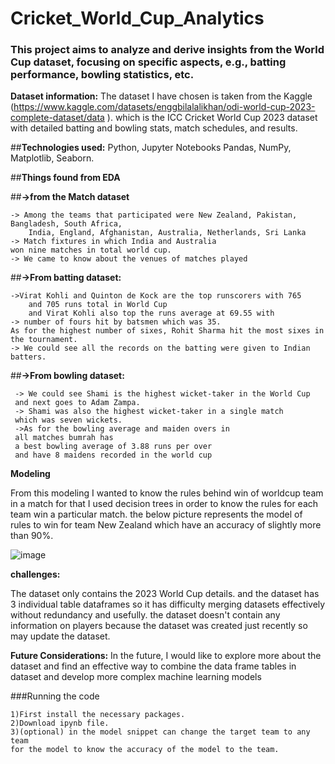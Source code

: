 # Cricket_World_Cup_Analytics

### This project aims to analyze and derive insights from the World Cup dataset, focusing on specific aspects, e.g., batting performance, bowling statistics, etc.

**Dataset information:**
The dataset I have chosen is taken from the Kaggle (https://www.kaggle.com/datasets/enggbilalalikhan/odi-world-cup-2023-complete-dataset/data ).
which is the ICC Cricket World Cup 2023 dataset with detailed batting and bowling stats, match schedules, and results.

##**Technologies used:**
Python, Jupyter Notebooks
Pandas, NumPy, Matplotlib, Seaborn.

##**Things found from EDA**

##**->from the Match dataset**  

    -> Among the teams that participated were New Zealand, Pakistan, Bangladesh, South Africa,
        India, England, Afghanistan, Australia, Netherlands, Sri Lanka
    -> Match fixtures in which India and Australia 
    won nine matches in total world cup.
    -> We came to know about the venues of matches played
##**->From batting dataset:**

    ->Virat Kohli and Quinton de Kock are the top runscorers with 765
        and 705 runs total in World Cup
        and Virat Kohli also top the runs average at 69.55 with 
    -> number of fours hit by batsmen which was 35. 
    As for the highest number of sixes, Rohit Sharma hit the most sixes in the tournament. 
    -> We could see all the records on the batting were given to Indian batters.
##**->From bowling dataset:**

     -> We could see Shami is the highest wicket-taker in the World Cup
     and next goes to Adam Zampa.
     -> Shami was also the highest wicket-taker in a single match
     which was seven wickets.
     ->As for the bowling average and maiden overs in 
     all matches bumrah has 
     a best bowling average of 3.88 runs per over 
     and have 8 maidens recorded in the world cup
    
**Modeling**

From this modeling I wanted to know the rules behind win of worldcup team in a match for that I used decision trees in order to know the rules for each team win a particular match.
the below picture represents the model of rules to win for team New Zealand which have an accuracy of slightly more than 90%.

![image](https://github.com/MrunalMahakala/Cricket_World_Cup_Analytics/assets/50626560/503ae2fd-2589-4bac-8c18-2ed201bcb997)

    
**challenges:**

The dataset only contains the 2023 World Cup details.
and the dataset has 3 individual table dataframes so it has difficulty merging datasets effectively without redundancy and usefully.
the dataset doesn't contain any information on players because the dataset was created just recently so may update the dataset.

**Future Considerations:**
In the future, I would like to explore more about the dataset and find an effective way to combine the data frame tables in dataset and develop more complex machine learning models

###Running the code


    1)First install the necessary packages.
    2)Download ipynb file.
    3)(optional) in the model snippet can change the target team to any team 
    for the model to know the accuracy of the model to the team.
